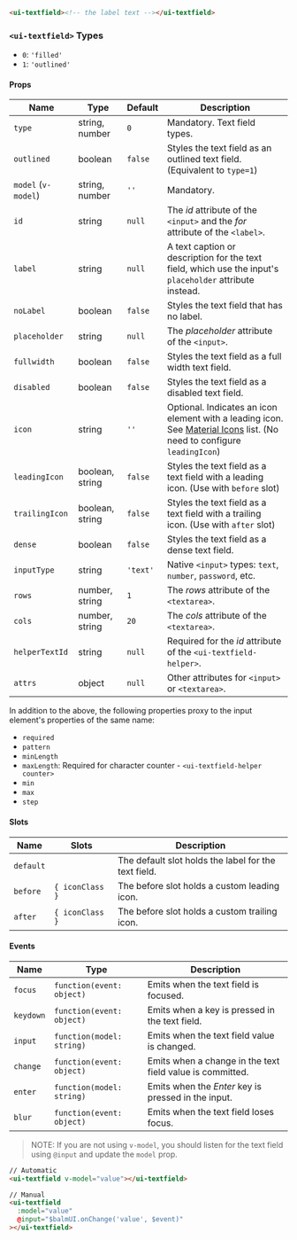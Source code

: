 ```html
<ui-textfield><!-- the label text --></ui-textfield>
```

### `<ui-textfield>` Types

- `0`: `'filled'`
- `1`: `'outlined'`

#### Props

| Name                | Type            | Default  | Description                                                                                                                        |
| ------------------- | --------------- | -------- | ---------------------------------------------------------------------------------------------------------------------------------- |
| `type`              | string, number  | `0`      | Mandatory. Text field types.                                                                                                       |
| `outlined`          | boolean         | `false`  | Styles the text field as an outlined text field. (Equivalent to `type=1`)                                                          |
| `model` (`v-model`) | string, number  | `''`     | Mandatory.                                                                                                                         |
| `id`                | string          | `null`   | The _id_ attribute of the `<input>` and the _for_ attribute of the `<label>`.                                                      |
| `label`             | string          | `null`   | A text caption or description for the text field, which use the input's `placeholder` attribute instead.                           |
| `noLabel`           | boolean         | `false`  | Styles the text field that has no label.                                                                                           |
| `placeholder`       | string          | `null`   | The _placeholder_ attribute of the `<input>`.                                                                                      |
| `fullwidth`         | boolean         | `false`  | Styles the text field as a full width text field.                                                                                  |
| `disabled`          | boolean         | `false`  | Styles the text field as a disabled text field.                                                                                    |
| `icon`              | string          | `''`     | Optional. Indicates an icon element with a leading icon. See [Material Icons](/#/icons) list. (No need to configure `leadingIcon`) |
| `leadingIcon`       | boolean, string | `false`  | Styles the text field as a text field with a leading icon. (Use with `before` slot)                                                |
| `trailingIcon`      | boolean, string | `false`  | Styles the text field as a text field with a trailing icon. (Use with `after` slot)                                                |
| `dense`             | boolean         | `false`  | Styles the text field as a dense text field.                                                                                       |
| `inputType`         | string          | `'text'` | Native `<input>` types: `text`, `number`, `password`, etc.                                                                         |
| `rows`              | number, string  | `1`      | The _rows_ attribute of the `<textarea>`.                                                                                          |
| `cols`              | number, string  | `20`     | The _cols_ attribute of the `<textarea>`.                                                                                          |
| `helperTextId`      | string          | `null`   | Required for the _id_ attribute of the `<ui-textfield-helper>`.                                                                    |
| `attrs`             | object          | `null`   | Other attributes for `<input>` or `<textarea>`.                                                                                    |

In addition to the above, the following properties proxy to the input element's properties of the same name:

- `required`
- `pattern`
- `minLength`
- `maxLength`: Required for character counter - `<ui-textfield-helper counter>`
- `min`
- `max`
- `step`

#### Slots

| Name      | Slots           | Description                                          |
| --------- | --------------- | ---------------------------------------------------- |
| `default` |                 | The default slot holds the label for the text field. |
| `before`  | `{ iconClass }` | The before slot holds a custom leading icon.         |
| `after`   | `{ iconClass }` | The before slot holds a custom trailing icon.        |

#### Events

| Name      | Type                      | Description                                               |
| --------- | ------------------------- | --------------------------------------------------------- |
| `focus`   | `function(event: object)` | Emits when the text field is focused.                     |
| `keydown` | `function(event: object)` | Emits when a key is pressed in the text field.            |
| `input`   | `function(model: string)` | Emits when the text field value is changed.               |
| `change`  | `function(event: object)` | Emits when a change in the text field value is committed. |
| `enter`   | `function(model: string)` | Emits when the _Enter_ key is pressed in the input.       |
| `blur`    | `function(event: object)` | Emits when the text field loses focus.                    |

> NOTE: If you are not using `v-model`, you should listen for the text field using `@input` and update the `model` prop.

```html
// Automatic
<ui-textfield v-model="value"></ui-textfield>

// Manual
<ui-textfield
  :model="value"
  @input="$balmUI.onChange('value', $event)"
></ui-textfield>
```
